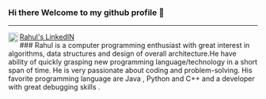### Hi there Welcome to my github profile 👋

<hr>
<a href="https://www.linkedin.com/in/rnoulia/">
  Rahul's LinkedIN
  <img align="left" alt="Rahul's LinkedIN" width="20px" src="https://raw.githubusercontent.com/peterthehan/peterthehan/master/assets/linkedin.svg" />
</a>

<br />
</hr>
### Rahul is a computer programming enthusiast with great interest in algorithms, data structures and design of overall architecture.He have ability of quickly grasping new programming language/technology in a short span of time. He is very passionate about coding and problem-solving. His favorite programming language are Java , Python and C++ and a developer with great debugging skills .


<!--
**RahulNoulia/RahulNoulia** is a ✨ _special_ ✨ repository because its `README.md` (this file) appears on your GitHub profile.

Here are some ideas to get you started:

- 🔭 I’m currently working on ...
- 🌱 I’m currently learning ...
- 👯 I’m looking to collaborate on ...
- 🤔 I’m looking for help with ...
- 💬 Ask me about ...
- 📫 How to reach me: ...
- 😄 Pronouns: ...
- ⚡ Fun fact: ...
-->
